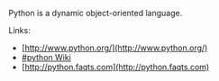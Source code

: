 
Python is a dynamic object-oriented language.   

Links: 

* [http://www.python.org/](http://www.python.org/) 
* [#python Wiki](EfnetPythonWiki:FrontPage) 
* [http://python.faqts.com](http://python.faqts.com) 